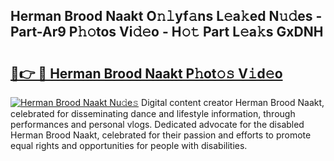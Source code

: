## Herman Brood Naakt O𝚗𝚕yf𝚊ns L𝚎a𝚔ed N𝚞𝚍es - Part-Ar9 P𝚑𝚘tos Vi𝚍𝚎o - H𝚘𝚝 Part L𝚎a𝚔s GxDNH

# <h2><a href="http://kf5evrs.oniu.top/?m=Herman+Brood+Naakt">🔗👉 🔴 Herman Brood Naakt P𝚑ot𝚘𝚜 V𝚒d𝚎o</a></h2>

[![Herman Brood Naakt Nu𝚍e𝚜](https://i.imgur.com/0qMVB7G.gif)](http://kf5evrs.oniu.top/?m=Herman+Brood+Naakt)
Digital content creator Herman Brood Naakt, celebrated for disseminating dance and lifestyle information, through performances and personal vlogs. Dedicated advocate for the disabled Herman Brood Naakt, celebrated for their passion and efforts to promote equal rights and opportunities for people with disabilities.  
